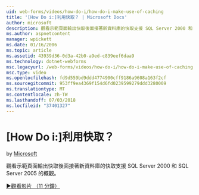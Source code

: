 ```yaml
---
uid: web-forms/videos/how-do-i/how-do-i-make-use-of-caching
title: '[How Do i:]利用快取？ | Microsoft Docs'
author: microsoft
description: 觀看示範頁面輸出快取後面接著新資料庫的快取支援 SQL Server 2000 和 SQL Server 2005 的概觀。
ms.author: aspnetcontent
manager: wpickett
ms.date: 01/16/2006
ms.topic: article
ms.assetid: 43939d36-0d3a-42b0-a9ed-c839eef6daa9
ms.technology: dotnet-webforms
msc.legacyurl: /web-forms/videos/how-do-i/how-do-i-make-use-of-caching
msc.type: video
ms.openlocfilehash: fd9d559bd9ddd4774900cff9186a9608a163f2cf
ms.sourcegitcommit: 953ff9ea4369f154d6fd0239599279ddd3280009
ms.translationtype: MT
ms.contentlocale: zh-TW
ms.lasthandoff: 07/03/2018
ms.locfileid: "37401327"
---
```

<a name="how-do-i-make-use-of-caching"></a>[How Do i:]利用快取？
====================
by [Microsoft](https://github.com/microsoft)

觀看示範頁面輸出快取後面接著新資料庫的快取支援 SQL Server 2000 和 SQL Server 2005 的概觀。

[&#9654;觀看影片 （11 分鐘）](https://channel9.msdn.com/Blogs/ASP-NET-Site-Videos/how-do-i-make-use-of-caching)

